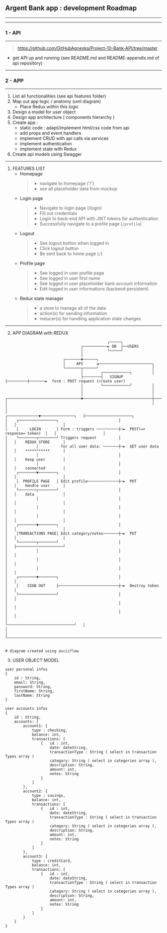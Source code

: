 ##  Argent Bank app : development Roadmap
---

---
### 1 - API
---
 > https://github.com/GitHubAgneska/Project-10-Bank-API/tree/master
- get API up and running (see README.md and README-appendix.md of api repository)

---
### 2 - APP
---
1. List all functionalities (see api features folder)
2. Map out app logic / anatomy (uml diagram)
   + Place Redux within this logic
3. Design a model for user object
4. Design app architecture ( components hierarchy )
5. Create app : 
    - static code : adapt/implement html/css code from api 
    - add props and event handlers
    - implement CRUD with api calls via services
    - implement authentication
    - implement state with Redux
6. Create api models using Swagger

---
1. FEATURES LIST
    - Homepage
        > - navigate to homepage ('/')
        > - see all placeholder data from mockup
    - Login page
        > - Navigate to login page (/login)
        > - Fill out credentials
        > - Login to back-end API with JWT tokens for authentication
        > - Successfully navigate to a profile page (`/profile`)
    - Logout
        > - See logout button when logged in
        > - Click logout button
        > - Be sent back to home page (`/`)
    - Profile page
        > - See logged in user profile page
        > - See logged in user first name
        > - See logged in user placeholder bank account information
        > - Edit logged in user informations (backend persistent)
    - Redux state manager
        > - a store to manage all of the data
        > - action(s) for sending information
        > - reducer(s) for handling application state changes
---

2. APP DIAGRAM with REDUX
```
                                              ┌─────┐
                                  ┌───────────► DB  ├──USERS
                                  │           └─────┘
                                  │
                          ┌───────▼──────┐
                          │     API      ◄────────────────────────┐
                          └───────┬──────┘                        │
                                  │        ┌────────────┐         │
                                  ├────────┤   SIGNUP   ├─────────┼───────►  form : POST request (create user)
                                  │        └────────────┘         │
                                  │                               │
                                  │                               │
┌─────────────────────────────────▼───────────────────────────────┼───────────────────┐
│                                                                 │                   │
│                                                  ┌──────────────▼───────────────┐   ├─────────────────────┐
│    ┌─────────────────┐                           │                              │   │                     │
│    │     LOGIN       │ Form : triggers ──────────┼─►  POST(=> response= token)  │   │                     │
│    └────────┬────────┘ Triggers request          │                              │   │    REDUX STORE      │
│             │          for all user data: ───────┼─►  GET user data             │   │    ***********      │
│             │                                    │                              │   │    Keep user        │
│             │                                    │                              │   │    connected        │
│    ┌────────▼────────┐                           │                              │   │                     │
│    │  PROFILE PAGE   │ Edit profile──────────────┼─►  PUT                       │   │    Handle user      │
│    └────────┬────────┘                           │                              │   │    data             │
│             │                                    │                              │   │                     │
│             │                                    │                              │   │                     │
│             │                                    │                              │   │                     │
│    ┌────────▼────────┐                           │                              │   │                     │
│    │TRANSACTIONS PAGE│ Edit category/notes───────┼─►  PUT                       │   │                     │
│    └────────┬────────┘                           │                              │   ├─────────────────────┘
│             │                                    │                              │   │
│             │                                    │                              │   │
│             │                                    │                              │   │
│    ┌────────▼────────┐                           │                              │   │
│    │    SIGN OUT     ├───────────────────────────┼─►  Destroy token             │   │
│    └─────────────────┘                           │                              │   │
│                                                  │                              │   │
│                                                  │                              │   │
│                                                  └──────────────────────────────┘   │
│                                                                                     │
└─────────────────────────────────────────────────────────────────────────────────────┘


# diagram created using asciiflow
```

3. USER OBJECT MODEL

````
user personal infos
{
    id : String,
    email: String,
    password: String,
    firstName: String,
    lastName: String
}

user accounts infos
{
    id : String,
    accounts: [
        account1: {
            type : checking,
            balance: int,
            transactions: [
                {   id : int,
                    date: dateString,
                    transactionType : String ( select in transaction Types array )
                    category: String ( select in categories array ),
                    description: String,
                    amount: int,
                    notes: String
                }
            ]
        },
        account2: {
            type : savings,
            balance: int,
            transactions: [
                {   id : int,
                    date: dateString,
                    transactionType : String ( select in transaction Types array )
                    category: String ( select in categories array ),
                    description: String,
                    amount: int,
                    notes: String
                }
            ]
        },
        account3: {
            type : creditCard,
            balance: int,
            transactions: [
                {   id : int,
                    date: dateString,
                    transactionType : String ( select in transaction Types array )
                    category: String ( select in categories array ),
                    description: String,
                    amount: int,
                    notes: String
                }
            ]
        }
    ]
}


````





